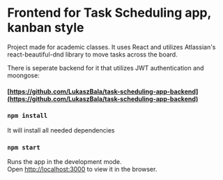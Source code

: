 # Frontend for Task Scheduling app, kanban style

Project made for academic classes. It uses React and utilizes Atlassian's react-beautiful-dnd library to move tasks across the board.

There is seperate backend for it that utilizes JWT authentication and moongose:
#### [https://github.com/LukaszBala/task-scheduling-app-backend](https://github.com/LukaszBala/task-scheduling-app-backend)

### `npm install`

It will install all needed dependencies

### `npm start`

Runs the app in the development mode.\
Open [http://localhost:3000](http://localhost:3000) to view it in the browser.
